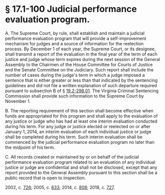# § 17.1-100 Judicial performance evaluation program.

<p>A. The Supreme Court, by rule, shall establish and maintain a judicial performance evaluation program that will provide a self-improvement mechanism for judges and a source of information for the reelection process. By December 1 of each year, the Supreme Court, or its designee, shall transmit a report of the evaluation in the final year of the term of each justice and judge whose term expires during the next session of the General Assembly to the Chairmen of the House Committee for Courts of Justice and the Senate Committee on the Judiciary. Such report shall include the number of cases during the judge's term in which a judge imposed a sentence that is either greater or less than that indicated by the sentencing guidelines and did not file a written explanation of such departure required pursuant to subsection B of § <a href='/vacode/19.2-298.01/'>19.2-298.01</a>. The Virginia Criminal Sentencing Commission shall provide such information to the Supreme Court by November 1.</p><p>B. The reporting requirement of this section shall become effective when funds are appropriated for this program and shall apply to the evaluation of any justice or judge who has had at least one interim evaluation conducted during his term. For any judge or justice elected or reelected on or after January 1, 2014, an interim evaluation of each individual justice or judge shall be completed during his term. Such interim evaluation shall be commenced by the judicial performance evaluation program no later than the midpoint of his term.</p><p>C. All records created or maintained by or on behalf of the judicial performance evaluation program related to an evaluation of any individual justice or judge are confidential and shall not be disclosed, except that any report provided to the General Assembly pursuant to this section shall be a public record that is open to inspection.</p><p>2002, c. <a href='http://lis.virginia.gov/cgi-bin/legp604.exe?021+ful+CHAP0726'>726</a>; 2005, c. <a href='http://lis.virginia.gov/cgi-bin/legp604.exe?051+ful+CHAP0633'>633</a>; 2014, c. <a href='http://lis.virginia.gov/cgi-bin/legp604.exe?141+ful+CHAP0808'>808</a>; 2018, c. <a href='http://lis.virginia.gov/cgi-bin/legp604.exe?181+ful+CHAP0727'>727</a>.</p>